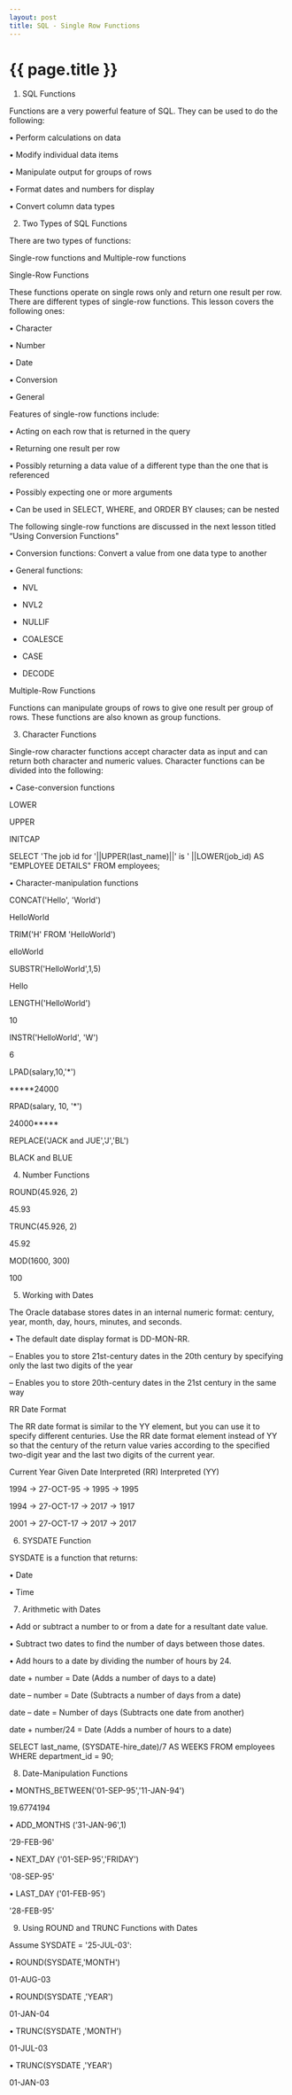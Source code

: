 ```yaml
---
layout: post
title: SQL - Single Row Functions
---
```


{{ page.title }}
================

1) SQL Functions

Functions are a very powerful feature of SQL. They can be used to do the following:

• Perform calculations on data

• Modify individual data items

• Manipulate output for groups of rows

• Format dates and numbers for display

• Convert column data types


2) Two Types of SQL Functions

There are two types of functions:

Single-row functions and Multiple-row functions

Single-Row Functions

These functions operate on single rows only and return one result per row. There are different types of single-row functions. This lesson covers the following ones:

• Character

• Number

• Date

• Conversion

• General

Features of single-row functions include:

• Acting on each row that is returned in the query

• Returning one result per row

• Possibly returning a data value of a different type than the one that is referenced

• Possibly expecting one or more arguments

• Can be used in SELECT, WHERE, and ORDER BY clauses; can be nested


The following single-row functions are discussed in the next lesson titled “Using Conversion Functions"

• Conversion functions: Convert a value from one data type to another

• General functions:

- NVL

- NVL2

- NULLIF

- COALESCE

- CASE

- DECODE

Multiple-Row Functions

Functions can manipulate groups of rows to give one result per group of rows. These functions are also known as group functions.


3) Character Functions

Single-row character functions accept character data as input and can return both character and numeric values. Character functions can be divided into the following:

• Case-conversion functions

LOWER

UPPER

INITCAP

SELECT 'The job id for '||UPPER(last_name)||' is '
||LOWER(job_id) AS "EMPLOYEE DETAILS"
FROM employees;


• Character-manipulation functions

CONCAT('Hello', 'World') 

HelloWorld

TRIM('H' FROM 'HelloWorld') 

elloWorld

SUBSTR('HelloWorld',1,5) 

Hello

LENGTH('HelloWorld') 

10

INSTR('HelloWorld', 'W') 

6

LPAD(salary,10,'*') 

*****24000

RPAD(salary, 10, '*') 

24000*****

REPLACE('JACK and JUE','J','BL')

BLACK and BLUE


4) Number Functions

ROUND(45.926, 2) 

45.93

TRUNC(45.926, 2) 

45.92

MOD(1600, 300) 

100


5) Working with Dates

The Oracle database stores dates in an internal numeric format: century, year, month, day, hours, minutes, and seconds.

• The default date display format is DD-MON-RR.

– Enables you to store 21st-century dates in the 20th century by specifying only the last two digits of the year 

– Enables you to store 20th-century dates in the 21st century in the same way

RR Date Format

The RR date format is similar to the YY element, but you can use it to specify different centuries. Use the RR date format element instead of YY so that the century of the return value varies according to the specified two-digit year and the last two digits of the current year.

Current Year Given Date Interpreted (RR) Interpreted (YY)

1994 -> 27-OCT-95 -> 1995 -> 1995

1994 -> 27-OCT-17 -> 2017 -> 1917

2001 -> 27-OCT-17 -> 2017 -> 2017


6) SYSDATE Function

SYSDATE is a function that returns:

• Date

• Time


7) Arithmetic with Dates

• Add or subtract a number to or from a date for a resultant date value.

• Subtract two dates to find the number of days between those dates.

• Add hours to a date by dividing the number of hours by 24.


date + number = Date (Adds a number of days to a date)

date – number = Date (Subtracts a number of days from a date)

date – date   = Number of days (Subtracts one date from another)

date + number/24 = Date (Adds a number of hours to a date)

SELECT last_name, (SYSDATE-hire_date)/7 AS WEEKS
FROM employees
WHERE department_id = 90;


8) Date-Manipulation Functions

• MONTHS_BETWEEN('01-SEP-95','11-JAN-94')	

19.6774194

• ADD_MONTHS (‘31-JAN-96',1)

‘29-FEB-96'

• NEXT_DAY ('01-SEP-95','FRIDAY')

'08-SEP-95'

• LAST_DAY ('01-FEB-95')

'28-FEB-95'


9) Using ROUND and TRUNC Functions with Dates

Assume SYSDATE = '25-JUL-03':

• ROUND(SYSDATE,'MONTH') 

01-AUG-03

• ROUND(SYSDATE ,'YEAR') 

01-JAN-04

• TRUNC(SYSDATE ,'MONTH') 

01-JUL-03

• TRUNC(SYSDATE ,'YEAR') 

01-JAN-03
